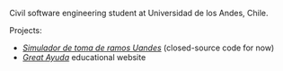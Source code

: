 Civil software engineering student at Universidad de los Andes, Chile.

Projects:
- [*Simulador de toma de ramos Uandes*](https://bit.ly/TomadorRamosUandes) (closed-source code for now)
- [*Great Ayuda*](http://www.g-ayuda.net) educational website
